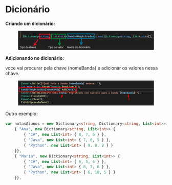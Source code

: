 # Dicionário

**Criando um dicionário:**

<div data-full-width="true">

<figure><img src=".gitbook/assets/image (17).png" alt=""><figcaption></figcaption></figure>

</div>



**Adicionando no dicionário:**&#x20;

voce vai procurar pela chave (nomeBanda) e adicionar os valores nessa chave.&#x20;

<figure><img src=".gitbook/assets/image.png" alt=""><figcaption></figcaption></figure>

Outro exemplo:

```php
var notasAlunos = new Dictionary<string, Dictionary<string, List<int>>> {
    { "Ana", new Dictionary<string, List<int>> {
        { "C#", new List<int> { 8, 7, 6 } },
        { "Java", new List<int> { 7, 6, 5 } },
        { "Python", new List<int> { 9, 8, 8 } }
    }},
    { "Maria", new Dictionary<string, List<int>> {
        { "C#", new List<int> { 6, 5, 4 } },
        { "Java", new List<int> { 8, 7, 6 } },
        { "Python", new List<int> { 6, 10, 5 } }
    }},
```
